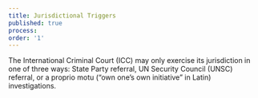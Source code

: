 ```yaml
---
title: Jurisdictional Triggers
published: true
process:
order: '1'
---
```



The International Criminal Court (ICC) may only exercise its jurisdiction in one of three ways: State Party referral, UN Security Council (UNSC) referral, or a proprio motu (“own one’s own initiative” in Latin) investigations.&nbsp;